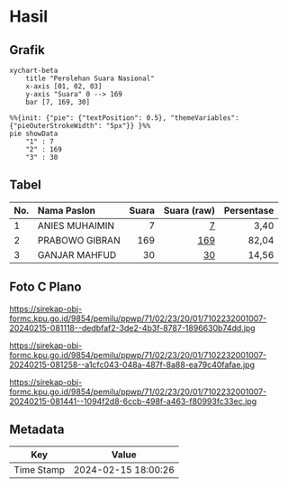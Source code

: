 # Hasil

## Grafik

```mermaid
xychart-beta
    title "Perolehan Suara Nasional"
    x-axis [01, 02, 03]
    y-axis "Suara" 0 --> 169
    bar [7, 169, 30]
```

```mermaid
%%{init: {"pie": {"textPosition": 0.5}, "themeVariables": {"pieOuterStrokeWidth": "5px"}} }%%
pie showData
    "1" : 7
    "2" : 169
    "3" : 30
```

## Tabel

| No. | Nama Paslon    | Suara | Suara (raw) | Persentase |
|:--- |:-------------- | -----:| -----------:| ----------:|
| 1   | ANIES MUHAIMIN | 7     | [7][p-1]    | 3,40       |
| 2   | PRABOWO GIBRAN | 169   | [169][p-2]  | 82,04      |
| 3   | GANJAR MAHFUD  | 30    | [30][p-3]   | 14,56      |


[p-1]: https://github.com/gigit-pemilu/pemilu-2024/blob/main/pilpres/hitung-suara/sub/71-sulawesi-utara/sub/02-minahasa/sub/23-mandolang/sub/2001-kalasey-satu/sub/007-tps/sub/paslon-1.txt
[p-2]: https://github.com/gigit-pemilu/pemilu-2024/blob/main/pilpres/hitung-suara/sub/71-sulawesi-utara/sub/02-minahasa/sub/23-mandolang/sub/2001-kalasey-satu/sub/007-tps/sub/paslon-2.txt
[p-3]: https://github.com/gigit-pemilu/pemilu-2024/blob/main/pilpres/hitung-suara/sub/71-sulawesi-utara/sub/02-minahasa/sub/23-mandolang/sub/2001-kalasey-satu/sub/007-tps/sub/paslon-3.txt

## Foto C Plano

https://sirekap-obj-formc.kpu.go.id/9854/pemilu/ppwp/71/02/23/20/01/7102232001007-20240215-081118--dedbfaf2-3de2-4b3f-8787-1896630b74dd.jpg

https://sirekap-obj-formc.kpu.go.id/9854/pemilu/ppwp/71/02/23/20/01/7102232001007-20240215-081258--a1cfc043-048a-487f-8a88-ea79c40fafae.jpg

https://sirekap-obj-formc.kpu.go.id/9854/pemilu/ppwp/71/02/23/20/01/7102232001007-20240215-081441--1094f2d8-6ccb-498f-a463-f80993fc33ec.jpg


## Metadata

| Key        | Value               |
| ---------- | ------------------- |
| Time Stamp | 2024-02-15 18:00:26 |



